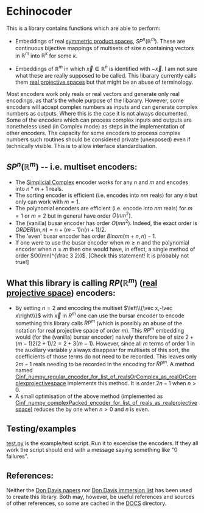 # Echinocoder

This is a library contains functions which are able to perform:

  * Embeddings of real [symmetric product spaces](https://en.wikipedia.org/wiki/Symmetric_product_(topology)), $SP^n(\mathbb R^m)$.  These are continuous bijective mappings of multisets of size $n$ containing vectors in $\mathbb{R}^m$ into $\mathbb R^k$ for some $k$.

  * Embeddings of $\mathbb R^m$ in which $\vec x\in\mathbb R^n$ is identified with $-\vec x$.  I am not sure what these are really supposed to be called. This libarary currently calls them [real projective spaces](https://en.wikipedia.org/wiki/Real_projective_space) but that might be an abuse of terminology.

Most encoders work only reals or real vectors and generate only real encodings, as that's the whole purpose of the libarary. However, some encoders will accept complex numbers as inputs and can generate complex numbers as outputs.  Where this is the case it is not always documented. Some of the encoders which can process complex inputs and outputs are nonetheless used (in Complex mode) as steps in the implementation of other encoders.  The capacity for some encoders to process complex numbers such routines should be considered private (unexposed) even if technically visible. This is to allow interface standardisation.

## $SP^n(\mathbb R^m)$ -- i.e. multiset encoders:

* The [Simplicial Complex](https://en.wikipedia.org/wiki/Simplicial_complex) encoder works for any $n$ and $m$ and encodes into $n*m+1$ reals.
* The sorting encoder is efficient (i.e. encodes into $nm$ reals) for any $n$ but only can work with $m=1$.
* The polynomial encoders are efficient (i.e. encode into $nm$ reals) for $m=1$ or $m=2$ but in general have order $O(n m^2)$.
* The (vanilla) busar encoder has order $O(m n^2)$.  Indeed, the exact order is  $ORDER(m,n) = n + (m-1) n (n+1)/2$.
* The 'even' busar encoder has order $Binom(m+n,n)-1$.
* If one were to use the busar encoder when $m\ge n$ and the polynomial encoder when $n\ge m$ then one would have, in effect, a single method of order $O((mn)^{\frac 3 2})$. [Check this statement! It is probably not true!]

## What this library is calling $RP(\mathbb R^m)$ ([real projective space](https://en.wikipedia.org/wiki/Real_projective_space)) encoders:

* By setting $n=2$ and encoding the multiset $\left\\{\vec x,-\vec x\right\\}$ with $\vec x$ in $R^m$ one can use the bursar encoder to encode something this library calls $RP^m$ (which is possibly an abuse of the notation for real projective space of order $m$).  This $RP^m$ embedding would (for the (vanilla) bursar encoder) naively therefore be of size $2+(m-1)2(2+1)/2 = 2+3(m-1)$.  However, since all $m$ terms of order 1 in the auxiliary variable $y$ always disappear for multisets of this sort, the coefficients of those terms do not need to be recorded. This leaves only $2m-1$ reals needing to be recorded in the encoding for $RP^m$.  A method named [Cinf_numpy_regular_encoder_for_list_of_realsOrComplex_as_realOrComplexprojectivespace](Cinf_numpy_regular_encoder_for_list_of_realsOrComplex_as_realOrComplexprojectivespace.py) implements this method. It is order $2n-1$ when $n>0$.
* A small optimisation of the above method (implemented as [Cinf_numpy_complexPacked_encoder_for_list_of_reals_as_realprojectivespace](Cinf_numpy_complexPacked_encoder_for_list_of_reals_as_realprojectivespace.py))  reduces the by one when $n>0$ and $n$ is even.


## Testing/examples

[test.py](test.py) is the example/test script. Run it to excercise the encoders. If they all work the script should end with a message saying something like "0 failures".

## References:

Neither the [Don Davis papers](https://www.lehigh.edu/~dmd1/toppapers.html) nor [Don Davis immersion list](https://www.lehigh.edu/~dmd1/imms.html) has been used to create this library. Both may, however, be useful references and sources of other references, so some are cached in the [DOCS](DOCS) directory.

